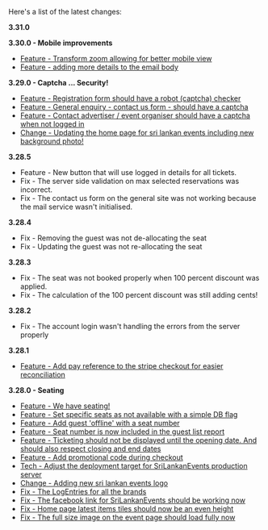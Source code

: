 Here's a list of the latest changes:

**3.31.0**



**3.30.0 - Mobile improvements**

- [Feature - Transform zoom allowing for better mobile view](https://trello.com/c/SaHZKms9/620-mobile-pinch-zoom-for-seat-selection)
- [Feature - adding more details to the email body](https://trello.com/c/rHvnsrPk/656-additional-information-like-guest-name-email-and-seat-number-should-be-part-of-the-email-body-to-the-guest)

**3.29.0 - Captcha ... Security!**

- [Feature - Registration form should have a robot (captcha) checker](https://trello.com/c/XeCj5VW2/541-add-google-recaptcha-to-the-registration-form)
- [Feature - General enquiry - contact us form - should have a captcha](https://trello.com/c/rE56P4TS/653-add-google-captcha-for-the-general-enquiry-page)
- [Feature - Contact advertiser / event organiser should have a captcha when not logged in](https://trello.com/c/rE56P4TS/653-add-google-captcha-for-the-general-enquiry-page)
- [Change  - Updating the home page for sri lankan events including new background photo!](https://trello.com/c/niQVNI1l/652-update-the-background-image-for-srilankanevents)

**3.28.5**

- Feature - New button that will use logged in details for all tickets.
- Fix - The server side validation on max selected reservations was incorrect.
- Fix - The contact us form on the general site was not working because the mail service wasn't initialised.

**3.28.4**

- Fix - Removing the guest was not de-allocating the seat
- Fix - Updating the guest was not re-allocating the seat

**3.28.3**

- Fix - The seat was not booked properly when 100 percent discount was applied.
- Fix - The calculation of the 100 percent discount was still adding cents!

**3.28.2**

- Fix - The account login wasn't handling the errors from the server properly

**3.28.1**

- [Feature - Add pay reference to the stripe checkout for easier reconciliation](https://trello.com/c/hieOJIen/646-stripe-description-our-ref-should-include-the-brand-eg-kandobay-along-with-the-booking-id-helps-with-reconciliation)

**3.28.0 - Seating**

- [Feature - We have seating!](https://trello.com/c/A04yyUW7/617-seat-and-ticket-selection-for-event)
- [Feature - Set specific seats as not available with a simple DB flag](https://trello.com/c/LiNtAMnR/623-blocked-seating-by-developer)
- [Feature - Add guest 'offline' with a seat number](https://trello.com/c/omppRjXh/636-add-guest-with-a-seat-number)
- [Feature - Seat number is now included in the guest list report](https://trello.com/c/Y10qtgad/638-guest-report-with-seat-number)
- [Feature - Ticketing should not be displayed until the opening date. And should also respect closing and end dates](https://trello.com/c/o7VIunti/639-the-seating-should-not-be-displayed-until-the-ticketing-opening-date-is-reached)
- [Feature - Add promotional code during checkout](https://trello.com/c/lLoXG0af/619-promo-code-during-checkout)
- [Tech - Adjust the deployment target for SriLankanEvents production server](https://trello.com/c/9Fk6hTZn/624-change-the-production-destination-server-for-sri-lankan-events-brand)
- [Change - Adding new sri lankan events logo](https://trello.com/c/cll2zDHv/629-update-the-sri-lankan-events-logo)
- [Fix - The LogEntries for all the brands](https://trello.com/c/lBjX2BAr/630-fix-the-logentries-configuration-for-themusic-and-sri-lankan-events)
- [Fix - The facebook link for SriLankanEvents should be working now](https://trello.com/c/lBjX2BAr/630-fix-the-logentries-configuration-for-themusic-and-sri-lankan-events)
- [Fix - Home page latest items tiles should now be an even height](https://trello.com/c/vkYRIqGi/637-home-page-tiles-should-align)
- [Fix - The full size image on the event page should load fully now](https://trello.com/c/kH65QUKn/633-load-full-size-image-on-the-event-page-it-doesnt-look-good-with-the-a4-flyers-at-the-moment)
